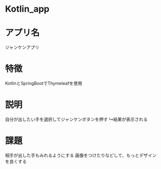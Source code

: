 # Kotlin_app

# アプリ名
ジャンケンアプリ

# 特徴
KotlinとSpringBootでThymeleafを使用

# 説明
自分が出したい手を選択してジャンケンボタンを押す
↳結果が表示される

# 課題
相手が出した手もみれるようにする
画像をつけたりなどして、もっとデザインを良くする
